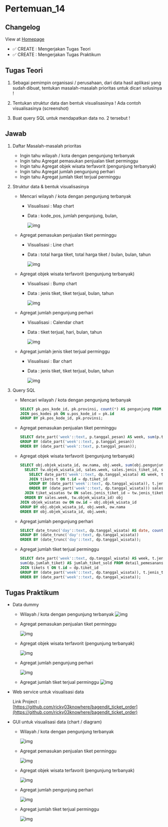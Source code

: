 # Pertemuan_14
## Changelog
View at [Homepage](https://github.com/ricky03knowhere/IF214002#pertemuan-14)
- ✅ CREATE : Mengerjakan Tugas Teori
- ✅ CREATE : Mengerjakan Tugas Praktikum

## Tugas Teori
1. Sebagai pemimpin organisasi / perusahaan, dari data hasil aplikasi yang sudah dibuat, tentukan masalah-masalah prioritas untuk dicari solusinya !

2. Tentukan struktur data dan bentuk visualisasinya ! Ada contoh visualisasinya (screenshot)

3. Buat query SQL untuk mendapatkan data no. 2 tersebut !

## Jawab
1. Daftar Masalah-masalah prioritas
    - Ingin tahu wilayah / kota dengan pengunjung terbanyak
    - Ingin tahu Agregat pemasukan penjualan tiket perminggu
    - Ingin tahu Agregat objek wisata terfavorit (pengunjung terbanyak)
    - Ingin tahu Agregat jumlah pengunjung perhari
    - Ingin tahu Agregat jumlah tiket terjual perminggu

2. Struktur data & bentuk visualisasinya
    - Mencari wilayah / kota dengan pengunjung terbanyak
      - Visualisasi : Map chart
      - Data : kode_pos, jumlah pengunjung, bulan,

        ![img](./img/Map-of-Indonesia-and-its-population-density-Encyclopedia-Britannica-2017.png)
    - Agregat pemasukan penjualan tiket perminggu
      - Visualisasi : Line chart
      - Data : total harga tiket, total harga tiket / bulan, bulan, tahun
        
        ![img](./img/Global-mobile-phone-market-share-the-Big-Five-2005-2011.png)
    - Agregat objek wisata terfavorit (pengunjung terbanyak)
      - Visualisasi : Bump chart
      - Data : jenis tiket, tiket terjual, bulan, tahun
        
        ![img](./img/Screenshot%202022-06-09%20102430.png)
    - Agregat jumlah pengunjung perhari
      - Visualisasi : Calendar chart
      - Data : tiket terjual, hari,  bulan, tahun
        
        ![img](./img/Screenshot%202022-06-09%20102532.png)
    - Agregat jumlah jenis tiket terjual perminggu
      - Visualisasi : Bar chart
      - Data : jenis tiket, tiket terjual,  bulan, tahun
        
        ![img](./img/51983590-13242480-24bf-11e9-93b7-d1a1b8b739e9.png)


3. Query SQL
    - Mencari wilayah / kota dengan pengunjung terbanyak
      ```sql
      SELECT pk.pos_kode_id, pk.provinsi, count(*) AS pengunjung FROM users u
      JOIN pos_kodes pk ON u.pos_kode_id = pk.id
      GROUP BY pk.pos_kode_id, pk.provinsi;
      ```

    - Agregat pemasukan penjualan tiket perminggu
      ```sql
      SELECT date_part('week'::text, p.tanggal_pesan) AS week, sum(p.total_harga) AS total FROM pemesanans p
      GROUP BY (date_part('week'::text, p.tanggal_pesan))
      ORDER BY (date_part('week'::text, p.tanggal_pesan)); 
      ```

    - Agregat objek wisata terfavorit (pengunjung terbanyak)
      ```sql
      SELECT obj.objek_wisata_id, ow.nama, obj.week, sum(obj.pengunjung) AS sum FROM ( 
        SELECT tw.objek_wisata_id, sales.week, sales.jenis_tiket_id, sales.jumlah_tiket_sold AS pengunjung FROM (
          SELECT date_part('week'::text, dp.tanggal_wisata) AS week, t.jenis_tiket_id, count(dp.tiket_id) AS jenis_tiket_sold, sum(dp.jumlah_tiket) AS jumlah_tiket_sold FROM detail_pemesanans dp
          JOIN tikets t ON t.id = dp.tiket_id
          GROUP BY (date_part('week'::text, dp.tanggal_wisata)), t.jenis_tiket_id
          ORDER BY (date_part('week'::text, dp.tanggal_wisata))) sales
        JOIN tiket_wisatas tw ON sales.jenis_tiket_id = tw.jenis_tiket_id
        ORDER BY sales.week, tw.objek_wisata_id) obj
      JOIN objek_wisatas ow ON ow.id = obj.objek_wisata_id
      GROUP BY obj.objek_wisata_id, obj.week, ow.nama
      ORDER BY obj.objek_wisata_id, obj.week;
      ```

    - Agregat jumlah pengunjung perhari
      ```sql
      SELECT date_trunc('day'::text, dp.tanggal_wisata) AS date, count(dp.jumlah_tiket) AS pengunjung FROM detail_pemesanans dp
      GROUP BY (date_trunc('day'::text, dp.tanggal_wisata))
      ORDER BY (date_trunc('day'::text, dp.tanggal_wisata));
      ```
    - Agregat jumlah tiket terjual perminggu
      ```sql
      SELECT date_part('week'::text, dp.tanggal_wisata) AS week, t.jenis_tiket_id,count(dp.tiket_id) AS jenis_tiket_sold, 
      sum(dp.jumlah_tiket) AS jumlah_tiket_sold FROM detail_pemesanans dp
      JOIN tikets t ON t.id = dp.tiket_id
      GROUP BY (date_part('week'::text, dp.tanggal_wisata)), t.jenis_tiket_id
      ORDER BY (date_part('week'::text, dp.tanggal_wisata));
        ```



## Tugas Praktikum
- Data dummy
    -  Wilayah / kota dengan pengunjung terbanyak
        ![img](./img/Screenshot%202022-06-17%20083412.png)
    -  Agregat pemasukan penjualan tiket perminggu

        ![img](./img/Screenshot%202022-06-17%20083049.png)
      
    -  Agregat objek wisata terfavorit (pengunjung terbanyak)

        ![img](./img/Screenshot%202022-06-17%20083440.png)
    -  Agregat jumlah pengunjung perhari

        ![img](./img/Screenshot%202022-06-17%20083352.png)
    -  Agregat jumlah tiket terjual perminggu
        ![img](./img/Screenshot%202022-06-17%20083218.png)

- Web service untuk visualisasi data
  
  Link Project : [https://github.com/ricky03knowhere/bagendit_ticket_order](https://github.com/ricky03knowhere/bagendit_ticket_order)

- GUI untuk visualisasi data (chart / diagram)
  - Wilayah / kota dengan pengunjung terbanyak
    
    ![img](./img/Screenshot%202022-06-17%20083802.png)
  - Agregat pemasukan penjualan tiket perminggu
    
    ![img](./img/Screenshot%202022-06-17%20083825.png)
  - Agregat objek wisata terfavorit (pengunjung terbanyak)
    
    ![img](./img/Screenshot%202022-06-17%20083931.png)
  - Agregat jumlah pengunjung perhari
    
    ![img](./img/Screenshot%202022-06-17%20083734.png)
  - Agregat jumlah tiket terjual perminggu
    
    ![img](./img/Screenshot%202022-06-17%20083903.png)
